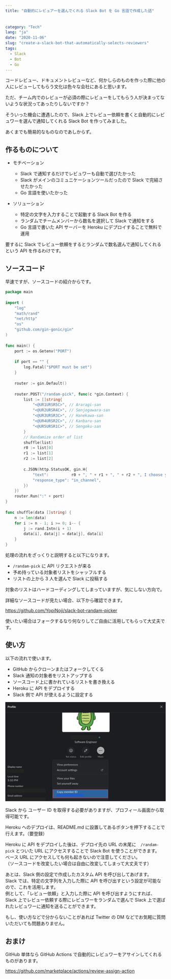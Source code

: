 ```yaml
---
title: "自動的にレビュアーを選んでくれる Slack Bot を Go 言語で作成した話"


category: "Tech"
lang: "ja"
date: "2020-11-06"
slug: "create-a-slack-bot-that-automatically-selects-reviewers"
tags:
  - Slack
  - Bot
  - Go
---
```


コードレビュー、ドキュメントレビューなど、何かしらのものを作った際に他の人にレビューしてもらう文化は色々な会社にあると思います。

ただ、チーム内でのレビューが必須の際にレビューをしてもらう人が決まってないような状況ってあったりしないですか？

そういった機会に遭遇したので、Slack 上でレビュー依頼を書くと自動的にレビュワーを選んで通知してくれる Slack Bot を作ってみました。

あくまでも簡易的なものなのであしからず。

## 作るものについて

- モチベーション

  - Slack で通知するだけでレビュワーも自動で選びたかった
  - Slack がメインのコミュニケーションツールだったので Slack で完結させたかった
  - Go 言語を使いたかった

- ソリューション

  - 特定の文字を入力することで起動する Slack Bot を作る
  - ランダムでチームメンバーから数名を選択して Slack で通知をする
  - Go 言語で書いた API サーバーを Heroku にデプロイすることで無料で運用

要するに Slack でレビュー依頼をするとランダムで数名選んで通知してくれるという API を作るわけです。

## ソースコード

早速ですが、ソースコードの紹介からです。

```go
package main

import (
	"log"
	"math/rand"
	"net/http"
	"os"
	"github.com/gin-gonic/gin"
)

func main() {
	port := os.Getenv("PORT")

	if port == "" {
		log.Fatal("$PORT must be set")
	}

	router := gin.Default()

	router.POST("/randam-pick", func(c *gin.Context) {
		list := []string{
			"<@UR1URSR5C>", // Araragi-san
			"<@UR2URSR4C>", // Senjogawara-san
			"<@UR3URSR3C>", // Hanekawa-san
			"<@UR4URSR2C>", // Kanbaru-san
			"<@UR5URSR1C>", // Sengoku-san
		}
		// Randamize order of list
		shuffle(list)
		r0 := list[0]
		r1 := list[1]
		r2 := list[2]

		c.JSON(http.StatusOK, gin.H{
			"text":          r0 + ", " + r1 + ", " + r2 + ", I choose you!",
			"response_type": "in_channel",
		})
	})
	router.Run(":" + port)
}

func shuffle(data []string) {
    n := len(data)
    for i := n - 1; i >= 0; i-- {
        j := rand.Intn(i + 1)
        data[i], data[j] = data[j], data[i]
    }
}
```

処理の流れをざっくりと説明すると以下になります。

- `/randam-pick` に API リクエストが来る
- 予め持っている対象者リストをシャッフルする
- リストの上から 3 人を選んで Slack に投稿する

対象のリストはハードコーディングしてしまっていますが、気にしない方向で。

詳細なソースコードが見たい場合、以下から確認できます。

https://github.com/YopiNoji/slack-bot-randam-picker

使いたい場合はフォークするなり何なりしてご自由に活用してもらって大丈夫です。

## 使い方

以下の流れで使います。

- GitHub からクローンまたはフォークしてくる
- Slack 通知の対象者をリストアップする
- ソースコード上に書かれているリストを書き換える
- Heroku に API をデプロイする
- Slack 側で API が使えるように設定する

![Slack User ID](Slack_user_id.png)

Slack から ユーザー ID を取得する必要がありますが、プロフィール画面から取得可能です。

Heroku へのデプロイは、README.md に設置してあるボタンを押下することで行えます。（要登録）

Heroku に API をデプロイした後は、デプロイ先の URL の末尾に　`/randam-pick` とついた URL にアクセスすることで Slack Bot を使うことができます。  
ベース URL にアクセスしても何も起きないので注意してください。  
（ソースコードを改変したい場合は自由に改変してしまって大丈夫です）

あとは、Slack 側の設定で作成したカスタム API を呼び出してあげます。  
Slack では、特定の文字列を入力した際に API を呼び出すという設定が可能なので、これを活用します。  
例として、「レビュー依頼」と入力した際に API を呼び出すようにすれば、Slack 上でレビュー依頼する際にレビュワーをランダムで選んで Slack 上で選ばれたレビュワーに通知を送ることができます。

もし、使い方などで分からないことがあれば Twitter の DM などでお気軽に質問いただいても問題ありません。

## おまけ

GitHub 単体なら GitHub Actions で自動的にレビュワーをアサインしてくれるものがあります。

https://github.com/marketplace/actions/review-assign-action
